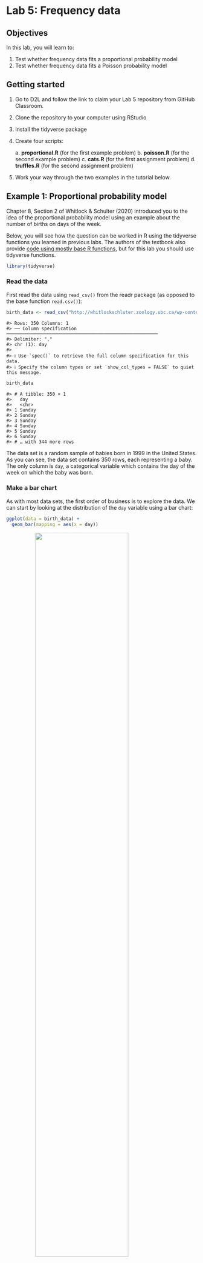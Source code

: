 # Lab 5: Frequency data

## Objectives

In this lab, you will learn to:

1.  Test whether frequency data fits a proportional probability model
2.  Test whether frequency data fits a Poisson probability model

## Getting started

1.  Go to D2L and follow the link to claim your Lab 5 repository from GitHub Classroom.

2.  Clone the repository to your computer using RStudio

3.  Install the tidyverse package

4.  Create four scripts:

    a.  **proportional.R** (for the first example problem)
    b.  **poisson.R** (for the second example problem)
    c.  **cats.R** (for the first assignment problem)
    d.  **truffles.R** (for the second assignment problem)

5.  Work your way through the two examples in the tutorial below.

## Example 1: Proportional probability model

Chapter 8, Section 2 of Whitlock & Schulter (2020) introduced you to the idea of the proportional probability model using an example about the number of births on days of the week.

Below, you will see how the question can be worked in R using the tidyverse functions you learned in previous labs. The authors of the textbook also provide [code using mostly base R functions](https://whitlockschluter3e.zoology.ubc.ca/RLabs/R_tutorial_Frequency_data.html), but for this lab you should use tidyverse functions.


```r
library(tidyverse)
```

### Read the data

First read the data using `read_csv()` from the readr package (as opposed to the base function `read.csv()`):


```r
birth_data <- read_csv("http://whitlockschluter.zoology.ubc.ca/wp-content/data/chapter08/chap08e1DayOfBirth.csv")
```

```
#> Rows: 350 Columns: 1
#> ── Column specification ────────────────────────────────────────────────────────
#> Delimiter: ","
#> chr (1): day
#> 
#> ℹ Use `spec()` to retrieve the full column specification for this data.
#> ℹ Specify the column types or set `show_col_types = FALSE` to quiet this message.
```

```r
birth_data
```

```
#> # A tibble: 350 × 1
#>   day   
#>   <chr> 
#> 1 Sunday
#> 2 Sunday
#> 3 Sunday
#> 4 Sunday
#> 5 Sunday
#> 6 Sunday
#> # … with 344 more rows
```

The data set is a random sample of babies born in 1999 in the United States. As you can see, the data set contains 350 rows, each representing a baby. The only column is `day`, a categorical variable which contains the day of the week on which the baby was born.

### Make a bar chart

As with most data sets, the first order of business is to explore the data. We can start by looking at the distribution of the `day` variable using a bar chart:


```r
ggplot(data = birth_data) +
  geom_bar(mapping = aes(x = day))
```

<img src="lab-5_files/figure-html/birth-day-bar-chart-1.png" width="70%" style="display: block; margin: auto;" />

### Fix the factor levels

When we read the data, R didn't know what kind of variable `day` was, so it played it conservatively and treated it as character (`chr`) data, which has no inherent order or enumerated list of possible values. When we plot the variable, ggplot simply puts them in alphabetical order.

What we need to do is change the `day` variable so that it is a factor (`fct`) data type with enumerated values in a particular order. The first step is to create a vector with the days of the week in the correct order:


```r
days_of_week <- c("Monday", "Tuesday", "Wednesday", "Thursday", 
                  "Friday", "Saturday", "Sunday")
days_of_week
```

```
#> [1] "Monday"    "Tuesday"   "Wednesday" "Thursday"  "Friday"    "Saturday" 
#> [7] "Sunday"
```

Then we can use `mutate()` to create a new variable using `factor()`, and use a little tidyverse magic from the forcats and stringr packages to shorten the day names for easier viewing. Let's call the new variable `day_fct` and `day_short`.


```r
birth_data <- 
  mutate(
    birth_data, 
    day_fct = factor(day, levels = days_of_week),
    day_short = fct_relabel(day_fct, str_sub, start = 1, end = 3)
  )
birth_data
```

```
#> # A tibble: 350 × 3
#>   day    day_fct day_short
#>   <chr>  <fct>   <fct>    
#> 1 Sunday Sunday  Sun      
#> 2 Sunday Sunday  Sun      
#> 3 Sunday Sunday  Sun      
#> 4 Sunday Sunday  Sun      
#> 5 Sunday Sunday  Sun      
#> 6 Sunday Sunday  Sun      
#> # … with 344 more rows
```

Notice the data types listed under the variable names. When you have a factor variable in your data set, you can find out what the levels are using the levels function.


```r
levels(birth_data$day_fct)
```

```
#> [1] "Monday"    "Tuesday"   "Wednesday" "Thursday"  "Friday"    "Saturday" 
#> [7] "Sunday"
```

```r
levels(birth_data$day_short)
```

```
#> [1] "Mon" "Tue" "Wed" "Thu" "Fri" "Sat" "Sun"
```

Changing character variables to factors is common in R when you are working with categorical data, so you should become familiar with the `factor()` function. To learn more about dealing with factors in R, see the chapter [Factors](https://r4ds.had.co.nz/factors.html) in *R for Data Science*. In the example above, abbreviating the week names was fun, but it's not something you are expected to learn and apply on your own.

### Make a better bar chart

Now we're ready to plot the data again. All we need to do is swap `x = day` with `x = day_short`.

This time, let's also change the y-axis label to "Frequency" and remove the x-axis label altogether as it's pretty obvious what it represents. To give it a little spice, we can set the fill color to MSUM red `"#a6192e"`.


```r
ggplot(data = birth_data) +
  geom_bar(mapping = aes(x = day_short), fill = "#a6192e") +
  labs(y = "Frequency", x = NULL)
```

<img src="lab-5_files/figure-html/birth-day-bar-chart-2-1.png" width="70%" style="display: block; margin: auto;" />

### Create a frequency table

The other common method of visualizing frequency data for a categorical variable is with a frequency table. This is quite easy with the `count()` function in the dplyr package.


```r
birth_freq_table <- count(birth_data, day_fct)
birth_freq_table
```

```
#> # A tibble: 7 × 2
#>   day_fct       n
#>   <fct>     <int>
#> 1 Monday       41
#> 2 Tuesday      63
#> 3 Wednesday    63
#> 4 Thursday     47
#> 5 Friday       56
#> 6 Saturday     47
#> # … with 1 more row
```

### $\chi^2$ goodness-of-fit test

The next step is to conduct a $\chi^2$ goodness-of-fit test, which can be done with the `chisq.test()` function. You can see how Whitlock & Schluter answer the question using base R functions [on the book website](https://whitlockschluter.zoology.ubc.ca/r-code/rcode08). Luckily, there is always a tidyverse way to do things. With some inspiration from [Tidy chi-square testing](http://ritsokiguess.site/docs/2018/04/12/tidy-chi-squared-testing/) by Ken on the *R, it's okay I guess* blog, here is one way to do it.

First, you need the observed frequencies:


```r
birth_freqs <- birth_freq_table$n
birth_freqs
```

```
#> [1] 41 63 63 47 56 47 33
```

Second, you need a vector of expected probabilities, which if you will recall from the example is:


```r
birth_probs <- c(52, 52, 52, 52, 53, 52, 52) / 365
birth_probs
```

```
#> [1] 0.1424658 0.1424658 0.1424658 0.1424658 0.1452055 0.1424658 0.1424658
```

Next, you conduct the $\chi^2$ goodness-of-fit test:


```r
chisq.test(x = birth_freqs, p = birth_probs)
```

```
#> 
#> 	Chi-squared test for given probabilities
#> 
#> data:  birth_freqs
#> X-squared = 15.057, df = 6, p-value = 0.01982
```

The final step is to interpret your results. If you were conducting this analysis by calculator, you might have calculated the test statistic yourself and looked up a critical value from a statistical table to compare it to.

In R, you can get the exact $P$-value quite easily, so all you need to do is compare the $P$-value to the $\alpha$-level of your choice, which in this case will be 0.05.

Thus, your interpretation would be:

> Because the $P$-value of 0.02 is less than the $\alpha$-level of 0.05, I reject the null hypothesis. Therefore, births do not fit a proportional model.

If you were writing a paper in APA format, you would write:

> The proportion of births differed by day of the week, $\chi^2(6,N=350)=15.057$ , $p=0.020$.

The number 350 comes from the sample size of the data set you used, and the 6 refers to the degrees of freedom.

## Example 2: Poisson probability model

Chapter 8, Section 5 of Whitlock & Schluter (2022) contained an example of using a $\chi^2$ goodness-of-fit test to tell whether extinctions occur randomly in the geologic record. The null distribution in this case was that the number of extinctions in 76 blocks of time showed a Poisson distribution.

As with the previous example, Whitlock & Schluter provide code to perform this analysis, using base R functions, [on the book website](https://whitlockschluter3e.zoology.ubc.ca/RLabs/R_tutorial_Frequency_data.html).

Here you can see how to approach this question in R using tidyverse functions.

### Read the data


```r
extinct_data <- read_csv("http://whitlockschluter.zoology.ubc.ca/wp-content/data/chapter08/chap08e6MassExtinctions.csv")
extinct_data
```

There are 76 time periods. The variable `numberOfExtinctions` gives the number of extinctions in that time period.

Before we go on, let's rename that unruly variable `numberOfExtinctions` so it matches our usual snake_case style:


```r
extinct_data <- 
  extinct_data %>% 
  rename(n_extinct = numberOfExtinctions)
```

### Bar Chart

Starting with the raw data, we can use `geom_bar()` to visualize the distribution of the `n_extinct` variable as a bar chart.


```r
ggplot(data = extinct_data) +
  geom_bar(mapping = aes(x = n_extinct), fill = "#a6192e") +
  labs(y = "Frequency", x = "Number of Extinctions")
```

<img src="lab-5_files/figure-html/extinct-bar-chart-1.png" width="70%" style="display: block; margin: auto;" />

### Frequency table

Create a frequency table using `count()`. This time, use the print function to force R to print all rows, not just the first 10 (the default for tibbles). `Inf` means infinity, so `n = Inf` means print all the rows.


```r
extinct_data %>% 
  count(n_extinct, name = "observed_freq") %>% 
  print(n = Inf)
```

```
#> # A tibble: 14 × 2
#>    n_extinct observed_freq
#>        <dbl>         <int>
#>  1         1            13
#>  2         2            15
#>  3         3            16
#>  4         4             7
#>  5         5            10
#>  6         6             4
#>  7         7             2
#>  8         8             1
#>  9         9             2
#> 10        10             1
#> 11        11             1
#> 12        14             1
#> 13        16             2
#> 14        20             1
```

Note that some numbers of extinctions are missing because no block of time had that number of extinctions. These include 0, 12, 13, 15, 17, 18, 19, and anything above 20.

Before we can continue, we should add these missing categories, which is fairly easy with the `complete()` function from tidyr.


```r
extinct_freq_table <-
  extinct_data %>% 
  count(n_extinct, name = "observed_freq") %>% 
  complete(
    n_extinct = 0:20, 
    fill = list(observed_freq = 0)
  ) %>% 
  print(n = Inf)
```

```
#> # A tibble: 21 × 2
#>    n_extinct observed_freq
#>        <dbl>         <int>
#>  1         0             0
#>  2         1            13
#>  3         2            15
#>  4         3            16
#>  5         4             7
#>  6         5            10
#>  7         6             4
#>  8         7             2
#>  9         8             1
#> 10         9             2
#> 11        10             1
#> 12        11             1
#> 13        12             0
#> 14        13             0
#> 15        14             1
#> 16        15             0
#> 17        16             2
#> 18        17             0
#> 19        18             0
#> 20        19             0
#> 21        20             1
```

`complete()` needs two arguments here. First, a vector of numbers containing all possible values of `n_extinct`. We could have done this with the `c()` function, for example `c(0, 1, …, 19, 20)`, but `0:20` is a shorthand for this.

The bit at the end, `fill = list(observed_freq = 0)`, tells R to put a zero for `observed_freq` whenever it adds a new row.

### Estimate the mean

There are a couple of ways to accomplish this:


```r
# tidyverse method
mean_extinct <-
  extinct_data %>% 
  summarize(mean = mean(n_extinct)) %>% 
  pull(mean)
mean_extinct
```

```
#> [1] 4.210526
```

```r
# dollar sign method
mean_extinct <- mean(extinct_data$n_extinct)
mean_extinct
```

```
#> [1] 4.210526
```

### Expected frequencies

Calculate the expected frequencies under the null distribution, a Poisson distribution, using the estimated mean. Here we will do this for the categories we have, up to 20 extinctions, but remember there is a non-zero probability of having 21 extinctions, or 22, or 23, etc. We will calculate those later.


```r
expected_proportions <- dpois(0:20, lambda = mean_extinct)
expected_proportions
```

```
#>  [1] 1.483856e-02 6.247813e-02 1.315329e-01 1.846076e-01 1.943238e-01
#>  [6] 1.636411e-01 1.148358e-01 6.907419e-02 3.635484e-02 1.700811e-02
#> [11] 7.161310e-03 2.741171e-03 9.618145e-04 3.115189e-04 9.368989e-05
#> [16] 2.629892e-05 6.920767e-06 1.714122e-06 4.009642e-07 8.885633e-08
#> [21] 1.870660e-08
```

We can add these to the frequency distribution with:


```r
extinct_freq_table <-
  extinct_freq_table %>% 
  mutate(
    expected_prop = expected_proportions, # add proportions
    expected_freq = expected_prop * 76    # calculate frequencies
  ) %>% 
  print(n = Inf)
```

```
#> # A tibble: 21 × 4
#>    n_extinct observed_freq expected_prop expected_freq
#>        <dbl>         <int>         <dbl>         <dbl>
#>  1         0             0  0.0148          1.13      
#>  2         1            13  0.0625          4.75      
#>  3         2            15  0.132          10.0       
#>  4         3            16  0.185          14.0       
#>  5         4             7  0.194          14.8       
#>  6         5            10  0.164          12.4       
#>  7         6             4  0.115           8.73      
#>  8         7             2  0.0691          5.25      
#>  9         8             1  0.0364          2.76      
#> 10         9             2  0.0170          1.29      
#> 11        10             1  0.00716         0.544     
#> 12        11             1  0.00274         0.208     
#> 13        12             0  0.000962        0.0731    
#> 14        13             0  0.000312        0.0237    
#> 15        14             1  0.0000937       0.00712   
#> 16        15             0  0.0000263       0.00200   
#> 17        16             2  0.00000692      0.000526  
#> 18        17             0  0.00000171      0.000130  
#> 19        18             0  0.000000401     0.0000305 
#> 20        19             0  0.0000000889    0.00000675
#> 21        20             1  0.0000000187    0.00000142
```

Note that we added the expected proportions, and then calculated the expected number of extinctions by multiplying the expected proportions by 76, the number of time blocks.

### Graph expected frequencies

For this, we can't use `geom_bar()`, which counts the observations for us, because we have to use the frequency table in which they are already counted. The solution is to use `geom_col()` (col is short for column) instead.

Then we can add a `geom_line()` for the expected frequencies.


```r
ggplot(data = extinct_freq_table,
       mapping = aes(x = n_extinct)) +
  geom_col(mapping = aes(y = observed_freq), fill = "#a6192e") +
  geom_line(mapping = aes(y = expected_freq), size = 2) +
  labs(y = "Frequency", x = "Number of Extinctions")
```

<img src="lab-5_files/figure-html/unnamed-chunk-8-1.png" width="70%" style="display: block; margin: auto;" />

### $\chi^2$ goodness-of-fit test

We have everything we need to conduct a $\chi^2$ goodness-of-fit test in our frequency table, namely the observed and expected frequencies for each number of extinctions. The problem is that some categories have frequencies less than 1, and there are too many categories with frequencies less than 5.

To resolve this, we can combine some categories. Before we can do that, we need to convert `n_extinct` to a factor data type. Let's create a new tibble to hold this frequency table of combined categories.


```r
combined_freq_table <-
  extinct_freq_table %>% 
  select(-expected_prop) %>% 
  mutate(n_extinct = factor(n_extinct)) %>% 
  print()
```

```
#> # A tibble: 21 × 3
#>   n_extinct observed_freq expected_freq
#>   <fct>             <int>         <dbl>
#> 1 0                     0          1.13
#> 2 1                    13          4.75
#> 3 2                    15         10.0 
#> 4 3                    16         14.0 
#> 5 4                     7         14.8 
#> 6 5                    10         12.4 
#> # … with 15 more rows
```

Note that we also dropped the `expected_prop` variable, which we no longer need.

Now we can modify `n_extinct` so it contains the new factor levels:


```r
combined_freq_table <- 
  combined_freq_table %>% 
  mutate(n_extinct = fct_collapse(
    n_extinct,
    `0 or 1` = "0",
    `0 or 1` = "1",
    `2` = "2",
    `3` = "3",
    `4` = "4",
    `5` = "5",
    `6` = "6",
    `7` = "7",
    other_level = "8 or more",
  )) %>% 
  print()
```

```
#> # A tibble: 21 × 3
#>   n_extinct observed_freq expected_freq
#>   <fct>             <int>         <dbl>
#> 1 0 or 1                0          1.13
#> 2 0 or 1               13          4.75
#> 3 2                    15         10.0 
#> 4 3                    16         14.0 
#> 5 4                     7         14.8 
#> 6 5                    10         12.4 
#> # … with 15 more rows
```

Note that the new factor level names are surrounded by backticks, not single quotes. The backticks are necessary because the new values start with numbers or special characters. If our new values had names that started with letters, the backticks would be unnecessary. See `??fct_collapse` for an example.

There one more issue to solve. The frequency table above should have expected frequencies that add up to 76, but it doesn't:


```r
missing_probabilities <- 76 - sum(combined_freq_table$expected_freq)
missing_probabilities
```

```
#> [1] 3.516995e-07
```

That's because we did not calculate probabilities for categories larger than 20 extinctions. Those probabilities are small, but we still want to include them. So let's add a new row that includes those:


```r
combined_freq_table %>% 
  add_row(
    n_extinct = factor("8 or more"),
    observed_freq = 0,
    expected_freq = missing_probabilities,
    .before = 1
  )
```

```
#> # A tibble: 22 × 3
#>   n_extinct observed_freq expected_freq
#>   <fct>             <dbl>         <dbl>
#> 1 8 or more             0   0.000000352
#> 2 0 or 1                0   1.13       
#> 3 0 or 1               13   4.75       
#> 4 2                    15  10.0        
#> 5 3                    16  14.0        
#> 6 4                     7  14.8        
#> # … with 16 more rows
```

Now we can use `summarize()` to add up the observed and expected frequencies for our newly combined categories. Before we do, however, there is an issue we must solve.


```r
combined_freq_table <-
  combined_freq_table %>% 
  group_by(n_extinct) %>% 
  summarize(
    observed_freq = sum(observed_freq),
    expected_freq = sum(expected_freq)
  ) %>% 
  print()
```

```
#> # A tibble: 8 × 3
#>   n_extinct observed_freq expected_freq
#>   <fct>             <int>         <dbl>
#> 1 0 or 1               13          5.88
#> 2 2                    15         10.0 
#> 3 3                    16         14.0 
#> 4 4                     7         14.8 
#> 5 5                    10         12.4 
#> 6 6                     4          8.73
#> # … with 2 more rows
```

And finally, we can conduct the $\chi^2$ goodness-of-fit test!


```r
chisq.test(x = combined_freq_table$observed_freq,
           p = combined_freq_table$expected_freq / 76)
```

```
#> Warning in chisq.test(x = combined_freq_table$observed_freq, p =
#> combined_freq_table$expected_freq/76): Chi-squared approximation may be
#> incorrect
```

```
#> 
#> 	Chi-squared test for given probabilities
#> 
#> data:  combined_freq_table$observed_freq
#> X-squared = 23.95, df = 7, p-value = 0.001163
```

The warning here is caused by the fact that one of the expected frequencies is less than 5. However, we have been careful not to violate the assumptions of the $\chi^2$ goodness-of-fit test (no expected frequencies less than 1, no more than 20% of categories with expected frequencies less than 5).

Looking at the results, you will notice that it shows the test was conducted with 7 degrees of freedom.

Recall from lecture that degrees of freedom are calculated as:

$df=n-1-(\operatorname{number of parameters estimated})$

And in this example, we esimated the mean $\mu$ from the sample, so $(\operatorname{number of parameters estimated})$ would be 1. Thus, with $n=8$ categories, $df=8-1-1=6$.

The solution is to grab the $\chi^2$ test statistic from the results of the test and calculate the $P$-value using $df=6$ with the `pchisq()` function like this:


```r
chisq_results <-                                # save the results
  chisq.test(
    x = combined_freq_table$observed_freq,
    p = combined_freq_table$expected_freq/76
  )

test_statistic <- chisq_results$statistic       # get the test statistic

p_value <- 1 - pchisq(test_statistic, df = 6)   # get the real p-value
p_value
```

```
#>    X-squared 
#> 0.0005334917
```

Finally, interpret the results of the test:

> Because the $P$-value of 5.3\times 10^{-4} is less than the $\alpha$-level of 0.05, I reject the null hypothesis. Therefore, the number of extinctions do not occur randomly in time.

If you were writing a paper in APA format, you would write:

> The number of extinctions do not occur randomly in time, $\chi^2(6,N=76)=23.95$, $p= 0.00053$.

## Assignment

Claim your repository for Lab 6 on GitHub Classroom using the link on D2L.

### Question 1 - Cats

Answer question 19 in the assignment questions section of chapter 8 in Whitlock and Schluter (2020).

> In an article published in the Journal of the American Veterinary Medical Association, Whitney and Mehlhaff (1987) presented results on the injury rates of cats that had plummeted from buildings in New York City, according to the number of floors they had fallen. The damage caused by such falls was dubbed feline high‑rise syndrome (FHRS).
>
> A more recent study of FHRS included data on the month in which each of 119 cats fell (Vnuk et al. 2004). The data are in the accompanying table.
>
> **Can you infer that the rate of cat falling varies between months of the year?**

Carry out the goodness‑of‑fit test using the significance level $\alpha=0.05$. Use the methods shown in this lab (show your code). In your R script, add code comments with text stating the null and alternative hypotheses and reporting your results in APA format.

The data are stored at:


```r
"https://whitlockschluter3e.zoology.ubc.ca/Data/chapter08/chap08q19FallingCatsByMonth.csv"
```

### Question 2 - Truffles

Answer question 19 in the assignment questions section of chapter 8 in Whitlock and Schluter (2020).

> Truffles are a great delicacy, sending thousands of mushroom hunters into the forest each fall to find them. A set of plots of equal size in an old‑growth forest in Northern California was surveyed to count the number of truffles (Waters et al. 1997).
>
> **Are truffles randomly located around the forest?**

Carry out the goodness‑of‑fit test using the significance level $\alpha=0.05$. Use the methods shown in this lab (show your code). In your R script, add code comments with text stating the null and alternative hypotheses and reporting your results in APA format.

The data are stored at:


```r
"https://whitlockschluter.zoology.ubc.ca/wp-content/data/chapter08/chap08q16Truffles.csv"
```

### Submission

When you have completed the questions listed above, save your files, commit your changes, and push them to GitHub.

Then copy the URL to your GitHub repository and submit that to the Assignment on D2L.
